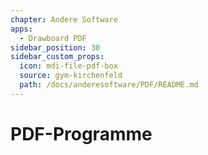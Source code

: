 ```yaml
---
chapter: Andere Software
apps:
  - Drawboard PDF
sidebar_position: 30
sidebar_custom_props:
  icon: mdi-file-pdf-box
  source: gym-kirchenfeld
  path: /docs/anderesoftware/PDF/README.md
---
```


# PDF-Programme

<Features/>
